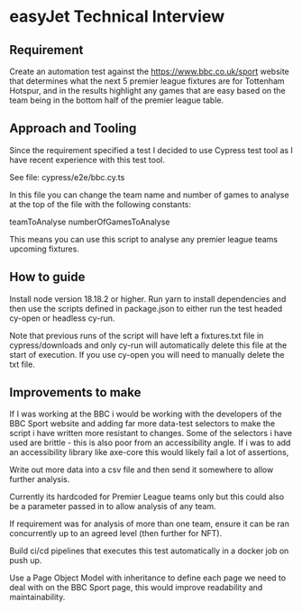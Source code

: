 # easyJet Technical Interview

## Requirement

Create an automation test against the https://www.bbc.co.uk/sport  website that determines what the next 5 premier league fixtures are for Tottenham Hotspur, and in the results highlight any games that are easy based on the team being in the bottom half of the premier league table.

## Approach and Tooling

Since the requirement specified a test I decided to use Cypress test tool as I have recent experience with this test tool. 

See file: cypress/e2e/bbc.cy.ts

In this file you can change the team name and number of games to analyse at the top of the file with the following constants:

teamToAnalyse
numberOfGamesToAnalyse

This means you can use this script to analyse any premier league teams upcoming fixtures.

## How to guide

Install node version 18.18.2 or higher. Run yarn to install dependencies and then use the scripts defined in package.json to either run the test headed cy-open or headless cy-run. 

Note that previous runs of the script will have left a fixtures.txt file in cypress/downloads and only cy-run will automatically delete this file at the start of execution. If you use cy-open you will need to manually delete the txt file.

## Improvements to make 

If I was working at the BBC i would be working with the developers of the BBC Sport website and adding far more data-test selectors to make the script i have written more resistant to changes. Some of the selectors i have used are brittle - this is also poor from an accessibility angle. If i was to add an accessibility library like axe-core this would likely fail a lot of assertions,

Write out more data into a csv file and then send it somewhere to allow further analysis.

Currently its hardcoded for Premier League teams only but this could also be a parameter passed in to allow analysis of any team.

If requirement was for analysis of more than one team, ensure it can be ran concurrently up to an agreed level (then further for NFT).

Build ci/cd pipelines that executes this test automatically in a docker job on push up.

Use a Page Object Model with inheritance to define each page we need to deal with on the BBC Sport page, this would improve readability and maintainability.
